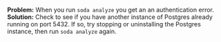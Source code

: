**Problem:** When you run `soda analyze` you get an an authentication error. <br />
**Solution:** Check to see if you have another instance of Postgres already running on port 5432. If so, try stopping or uninstalling the Postgres instance, then run `soda analyze` again. 